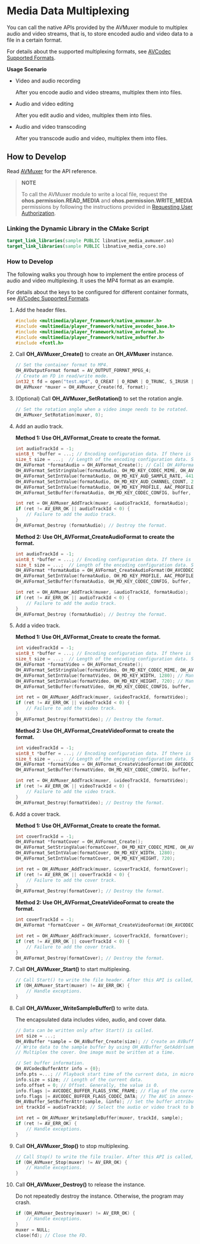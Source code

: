 # Media Data Multiplexing

You can call the native APIs provided by the AVMuxer module to multiplex audio and video streams, that is, to store encoded audio and video data to a file in a certain format.

For details about the supported multiplexing formats, see [AVCodec Supported Formats](avcodec-support-formats.md#media-data-multiplexing).

<!--RP2--><!--RP2End-->

<!--RP3--><!--RP3End-->

**Usage Scenario**

- Video and audio recording
  
  After you encode audio and video streams, multiplex them into files.

- Audio and video editing
  
  After you edit audio and video, multiplex them into files.

- Audio and video transcoding

  After you transcode audio and video, multiplex them into files.

## How to Develop

Read [AVMuxer](../../reference/apis-avcodec-kit/_a_v_muxer.md) for the API reference.

> **NOTE**
>
> To call the AVMuxer module to write a local file, request the **ohos.permission.READ_MEDIA** and **ohos.permission.WRITE_MEDIA** permissions by following the instructions provided in [Requesting User Authorization](../../security/AccessToken/request-user-authorization.md).

### Linking the Dynamic Library in the CMake Script

``` cmake
target_link_libraries(sample PUBLIC libnative_media_avmuxer.so)
target_link_libraries(sample PUBLIC libnative_media_core.so)
```

### How to Develop

The following walks you through how to implement the entire process of audio and video multiplexing. It uses the MP4 format as an example.

For details about the keys to be configured for different container formats, see [AVCodec Supported Formats](avcodec-support-formats.md#media-data-multiplexing).

1. Add the header files.

   ```c++
   #include <multimedia/player_framework/native_avmuxer.h>
   #include <multimedia/player_framework/native_avcodec_base.h>
   #include <multimedia/player_framework/native_avformat.h>
   #include <multimedia/player_framework/native_avbuffer.h>
   #include <fcntl.h>
   ```

2. Call **OH_AVMuxer_Create()** to create an **OH_AVMuxer** instance.

   ```c++
   // Set the container format to MP4.
   OH_AVOutputFormat format = AV_OUTPUT_FORMAT_MPEG_4;
   // Create an FD in read/write mode.
   int32_t fd = open("test.mp4", O_CREAT | O_RDWR | O_TRUNC, S_IRUSR | S_IWUSR);
   OH_AVMuxer *muxer = OH_AVMuxer_Create(fd, format);
   ```

3. (Optional) Call **OH_AVMuxer_SetRotation()** to set the rotation angle.

   ```c++
   // Set the rotation angle when a video image needs to be rotated.
   OH_AVMuxer_SetRotation(muxer, 0);
   ```


4. Add an audio track.

   **Method 1: Use OH_AVFormat_Create to create the format.**

   ```c++
   int audioTrackId = -1;
   uint8_t *buffer = ...; // Encoding configuration data. If there is no configuration data, leave the parameter unspecified.
   size_t size = ...;  // Length of the encoding configuration data. Set this parameter based on project requirements.
   OH_AVFormat *formatAudio = OH_AVFormat_Create(); // Call OH_AVFormat_Create to create a format. The following showcases how to multiplex an AAC-LC audio with the sampling rate of 44100 Hz and two audio channels.
   OH_AVFormat_SetStringValue(formatAudio, OH_MD_KEY_CODEC_MIME, OH_AVCODEC_MIMETYPE_AUDIO_AAC); // Mandatory.
   OH_AVFormat_SetIntValue(formatAudio, OH_MD_KEY_AUD_SAMPLE_RATE, 44100); // Mandatory.
   OH_AVFormat_SetIntValue(formatAudio, OH_MD_KEY_AUD_CHANNEL_COUNT, 2); // Mandatory.
   OH_AVFormat_SetIntValue(formatAudio, OH_MD_KEY_PROFILE, AAC_PROFILE_LC); // Optional.
   OH_AVFormat_SetBuffer(formatAudio, OH_MD_KEY_CODEC_CONFIG, buffer, size); // Optional.
   
   int ret = OH_AVMuxer_AddTrack(muxer, &audioTrackId, formatAudio);
   if (ret != AV_ERR_OK || audioTrackId < 0) {
       // Failure to add the audio track.
   }
   OH_AVFormat_Destroy (formatAudio); // Destroy the format.
   ```

   **Method 2: Use OH_AVFormat_CreateAudioFormat to create the format.**

   ```c++
   int audioTrackId = -1;
   uint8_t *buffer = ...; // Encoding configuration data. If there is no configuration data, leave the parameter unspecified.
   size_t size = ...;  // Length of the encoding configuration data. Set this parameter based on project requirements.
   OH_AVFormat *formatAudio = OH_AVFormat_CreateAudioFormat(OH_AVCODEC_MIMETYPE_AUDIO_AAC, 44100, 2);
   OH_AVFormat_SetIntValue(formatAudio, OH_MD_KEY_PROFILE, AAC_PROFILE_LC); // Optional.
   OH_AVFormat_SetBuffer(formatAudio, OH_MD_KEY_CODEC_CONFIG, buffer, size); // Optional.
   
   int ret = OH_AVMuxer_AddTrack(muxer, &audioTrackId, formatAudio);
   if (ret != AV_ERR_OK || audioTrackId < 0) {
       // Failure to add the audio track.
   }
   OH_AVFormat_Destroy (formatAudio); // Destroy the format.
   ```

5. Add a video track.

   **Method 1: Use OH_AVFormat_Create to create the format.**

   ```c++
   int videoTrackId = -1;
   uint8_t *buffer = ...; // Encoding configuration data. If there is no configuration data, leave the parameter unspecified.
   size_t size = ...;  // Length of the encoding configuration data. Set this parameter based on project requirements.
   OH_AVFormat *formatVideo = OH_AVFormat_Create();
   OH_AVFormat_SetStringValue(formatVideo, OH_MD_KEY_CODEC_MIME, OH_AVCODEC_MIMETYPE_VIDEO_AVC); // Mandatory.
   OH_AVFormat_SetIntValue(formatVideo, OH_MD_KEY_WIDTH, 1280); // Mandatory.
   OH_AVFormat_SetIntValue(formatVideo, OH_MD_KEY_HEIGHT, 720); // Mandatory.
   OH_AVFormat_SetBuffer(formatVideo, OH_MD_KEY_CODEC_CONFIG, buffer, size); // Optional.
   
   int ret = OH_AVMuxer_AddTrack(muxer, &videoTrackId, formatVideo);
   if (ret != AV_ERR_OK || videoTrackId < 0) {
       // Failure to add the video track.
   }
   OH_AVFormat_Destroy(formatVideo); // Destroy the format.
   ```

   **Method 2: Use OH_AVFormat_CreateVideoFormat to create the format.**

   ```c++
   int videoTrackId = -1;
   uint8_t *buffer = ...; // Encoding configuration data. If there is no configuration data, leave the parameter unspecified.
   size_t size = ...;  // Length of the encoding configuration data. Set this parameter based on project requirements.
   OH_AVFormat *formatVideo = OH_AVFormat_CreateVideoFormat(OH_AVCODEC_MIMETYPE_VIDEO_AVC, 1280, 720);
   OH_AVFormat_SetBuffer(formatVideo, OH_MD_KEY_CODEC_CONFIG, buffer, size); // Optional.
   
   int ret = OH_AVMuxer_AddTrack(muxer, &videoTrackId, formatVideo);
   if (ret != AV_ERR_OK || videoTrackId < 0) {
       // Failure to add the video track.
   }
   OH_AVFormat_Destroy(formatVideo); // Destroy the format.
   ```

6. Add a cover track.

   **Method 1: Use OH_AVFormat_Create to create the format.**

   ```c++
   int coverTrackId = -1;
   OH_AVFormat *formatCover = OH_AVFormat_Create();
   OH_AVFormat_SetStringValue(formatCover, OH_MD_KEY_CODEC_MIME, OH_AVCODEC_MIMETYPE_IMAGE_JPG);
   OH_AVFormat_SetIntValue(formatCover, OH_MD_KEY_WIDTH, 1280);
   OH_AVFormat_SetIntValue(formatCover, OH_MD_KEY_HEIGHT, 720);
   
   int ret = OH_AVMuxer_AddTrack(muxer, &coverTrackId, formatCover);
   if (ret != AV_ERR_OK || coverTrackId < 0) {
       // Failure to add the cover track.
   }
   OH_AVFormat_Destroy(formatCover); // Destroy the format.
   ```

   **Method 2: Use OH_AVFormat_CreateVideoFormat to create the format.**

   ```c++
   int coverTrackId = -1;
   OH_AVFormat *formatCover = OH_AVFormat_CreateVideoFormat(OH_AVCODEC_MIMETYPE_IMAGE_JPG, 1280, 720);
   
   int ret = OH_AVMuxer_AddTrack(muxer, &coverTrackId, formatCover);
   if (ret != AV_ERR_OK || coverTrackId < 0) {
       // Failure to add the cover track.
   }
   OH_AVFormat_Destroy(formatCover); // Destroy the format.
   ```

7. Call **OH_AVMuxer_Start()** to start multiplexing.

   ```c++
   // Call Start() to write the file header. After this API is called, you cannot set media parameters or add tracks.
   if (OH_AVMuxer_Start(muxer) != AV_ERR_OK) {
       // Handle exceptions.
   }
   ```

8. Call **OH_AVMuxer_WriteSampleBuffer()** to write data.

   The encapsulated data includes video, audio, and cover data.

   ```c++
   // Data can be written only after Start() is called.
   int size = ...;
   OH_AVBuffer *sample = OH_AVBuffer_Create(size); // Create an AVBuffer instance.
   // Write data to the sample buffer by using OH_AVBuffer_GetAddr(sample). For details, see the usage of OH_AVBuffer.
   // Multiplex the cover. One image must be written at a time.
   
   // Set buffer information.
   OH_AVCodecBufferAttr info = {0};
   info.pts =...; // Playback start time of the current data, in microseconds. The relative time is used.
   info.size = size; // Length of the current data.
   info.offset = 0; // Offset. Generally, the value is 0.
   info.flags |= AVCODEC_BUFFER_FLAGS_SYNC_FRAME; // Flag of the current data. For details, see OH_AVCodecBufferFlags.
   info.flags |= AVCODEC_BUFFER_FLAGS_CODEC_DATA; // The AVC in annex-b format contains the codec configuration flag.
   OH_AVBuffer_SetBufferAttr(sample, &info); // Set the buffer attribute.
   int trackId = audioTrackId; // Select the audio or video track to be written.
   
   int ret = OH_AVMuxer_WriteSampleBuffer(muxer, trackId, sample);
   if (ret != AV_ERR_OK) {
       // Handle exceptions.
   }
   ```

9. Call **OH_AVMuxer_Stop()** to stop multiplexing.

   ```c++
   // Call Stop() to write the file trailer. After this API is called, you cannot write media data.
   if (OH_AVMuxer_Stop(muxer) != AV_ERR_OK) {
       // Handle exceptions.
   }
   ```

10. Call **OH_AVMuxer_Destroy()** to release the instance.

    Do not repeatedly destroy the instance. Otherwise, the program may crash.

    ```c++
    if (OH_AVMuxer_Destroy(muxer) != AV_ERR_OK) {
        // Handle exceptions.
    }
    muxer = NULL;
    close(fd); // Close the FD.
    ```